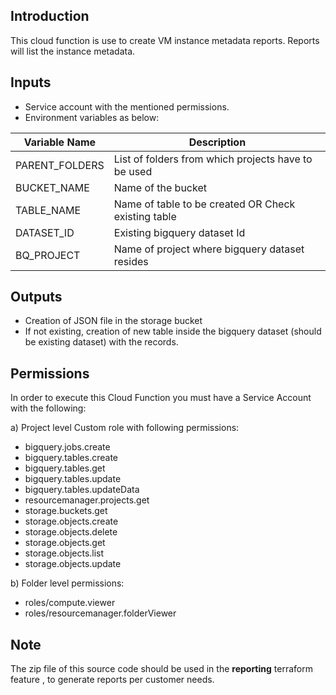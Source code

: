 ## Introduction
This cloud function is use to create VM instance metadata reports. Reports will list the instance metadata.
## Inputs
- Service account with the mentioned permissions.
- Environment variables as below:

| Variable Name | Description |
|------|-------------|
| PARENT_FOLDERS | List of folders from which projects have to be used|
| BUCKET\_NAME | Name of the bucket |
| TABLE\_NAME | Name of table to be created OR Check existing table |
| DATASET\_ID | Existing bigquery dataset Id |
| BQ\_PROJECT | Name of project where bigquery dataset resides|


## Outputs
-  Creation of JSON file in the storage bucket
-  If not existing, creation of new table inside the bigquery dataset (should be existing dataset) with the records.

## Permissions
In order to execute this Cloud Function you must have a Service Account with the following:

a) Project level Custom role with following permissions:

- bigquery.jobs.create
- bigquery.tables.create
- bigquery.tables.get
- bigquery.tables.update
- bigquery.tables.updateData
- resourcemanager.projects.get
- storage.buckets.get
- storage.objects.create
- storage.objects.delete
- storage.objects.get
- storage.objects.list
- storage.objects.update

b) Folder level permissions:
- roles/compute.viewer
- roles/resourcemanager.folderViewer

## Note
The zip file of this source code should be used in the **reporting** terraform feature , to generate reports per customer needs.
 
